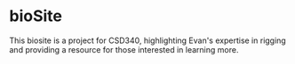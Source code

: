 # bioSite
This biosite is a project for CSD340, highlighting Evan's expertise in rigging and providing a resource for those interested in learning more.
